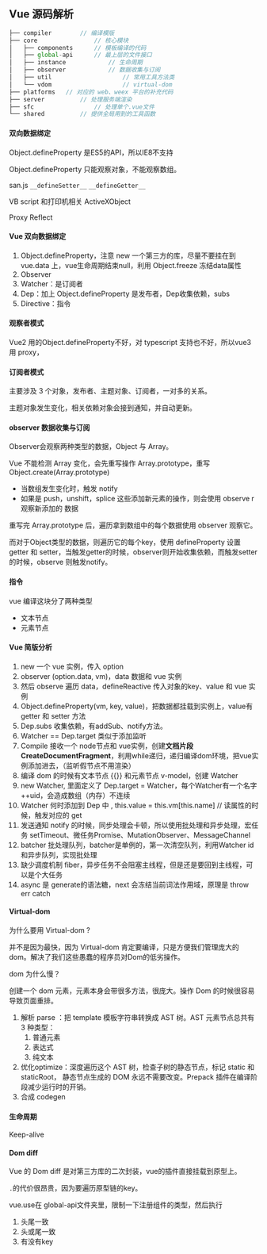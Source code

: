 ## Vue 源码解析

```js
├── compiler 		// 编译模版
├── core				// 核心模块
│   ├── components 		// 模板编译的代码
│   ├── global-api 		// 最上层的文件接口
│   ├── instance 			// 生命周期
│   ├── observer 			// 数据收集与订阅
│   ├── util 					// 常用工具方法类
│   └── vdom 					// virtual-dom
├── platforms 	// 对应的 web、weex 平台的补充代码
├── server 			// 处理服务端渲染
├── sfc 				// 处理单个.vue文件
└── shared 			// 提供全局用到的工具函数
```


#### 双向数据绑定

Object.defineProperty 是ES5的API，所以IE8不支持

Object.defineProperty 只能观察对象，不能观察数组。

san.js  `__defineSetter__`  `__defineGetter__ `

VB script 和打印机相关 ActiveXObject

Proxy Reflect

#### Vue 双向数据绑定

1. Object.defineProperty，注意 new 一个第三方的库，尽量不要挂在到 vue.data 上，vue生命周期结束null，利用 Object.freeze 冻结data属性
2. Observer
3. Watcher：是订阅者
4. Dep：加上 Object.defineProperty 是发布者，Dep收集依赖，subs
5. Directive：指令

#### 观察者模式

Vue2 用的Object.defineProperty不好，对 typescript 支持也不好，所以vue3 用 proxy，

#### 订阅者模式

主要涉及 3 个对象，发布者、主题对象、订阅者，一对多的关系。

主题对象发生变化，相关依赖对象会接到通知，并自动更新。

#### observer 数据收集与订阅

Observer会观察两种类型的数据，Object 与 Array。

Vue 不能检测 Array 变化，会先重写操作 Array.prototype，重写 Object.create(Array.prototype) 

* 当数组发生变化时，触发 notify
* 如果是 push，unshift，splice 这些添加新元素的操作，则会使用 observe r观察新添加的
  数据

重写完 Array.prototype 后，遍历拿到数组中的每个数据使用 observer 观察它。

而对于Object类型的数据，则遍历它的每个key，使用 defineProperty 设置 getter 和
setter，当触发getter的时候，observer则开始收集依赖，而触发setter的时候，observe
则触发notify。

#### 指令

 vue 编译这块分了两种类型

* 文本节点
* 元素节点

#### Vue 简版分析

1. new 一个 vue 实例，传入 option
2. observer (option.data, vm)，data 数据和 vue 实例
3. 然后 observe 遍历 data，defineReactive 传入对象的key、value 和  vue 实例
4. Object.defineProperty(vm, key, value)，把数据都挂载到实例上，value有 getter 和 setter 方法
5. Dep.subs 收集依赖，有addSub、notify方法。
6. Watcher == Dep.target 类似于添加监听
7. Compile 接收一个 node节点和 vue实例，创建**文档片段 CreateDocumentFragment**，利用while递归，递归编译dom环境，把vue实例添加进去，（监听假节点不用渲染）
8. 编译 dom 的时候有文本节点 {{}} 和元素节点 v-model，创建 Watcher
9. new  Watcher, 里面定义了 Dep.target = Watcher，每个Watcher有一个名字++uid，会造成数组（内存）不连续
10. Watcher 何时添加到 Dep 中 , this.value = this.vm[this.name] // 读属性的时候，触发对应的 get 
11. 发送通知 notify 的时候，同步处理会卡顿，所以使用批处理和异步处理，宏任务 setTimeout、微任务Promise、MutationObserver、MessageChannel
12. batcher 批处理队列，batcher是单例的，第一次清空队列，利用Watcher id和异步队列，实现批处理
13. 缺少调度机制 fiber，异步任务不会阻塞主线程，但是还是要回到主线程，可以是个大任务
14. async 是 generate的语法糖，next 会冻结当前词法作用域，原理是 throw err catch

#### Virtual-dom

为什么要用 Virtual-dom ? 

并不是因为最快，因为 Virtual-dom 肯定要编译，只是方便我们管理庞大的dom。解决了我们这些愚蠢的程序员对Dom的低劣操作。

dom 为什么慢？

创建一个 dom 元素，元素本身会带很多方法，很庞大。操作 Dom 的时候很容易导致页面重排。

1. 解析 parse ：把 template 模板字符串转换成 AST 树。AST 元素节点总共有 3 种类型：
	1. 普通元素
	2. 表达式
	3. 纯文本
2. 优化optimize：深度遍历这个 AST 树，检查子树的静态节点，标记  static 和 staticRoot， 静态节点生成的 DOM 永远不需要改变。Prepack 插件在编译阶段减少运行时的开销。
3. 合成 codegen

#### 生命周期

Keep-alive

#### Dom diff

Vue 的 Dom diff 是对第三方库的二次封装，vue的插件直接挂载到原型上。

`.`的代价很昂贵，因为要遍历原型链的key。

vue.use在 global-api文件夹里，限制一下注册组件的类型，然后执行

1. 头尾一致
2. 头或尾一致
3. 有没有key
